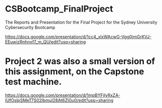# CSBootcamp_FinalProject
The Reports and Presentation for the Final Project for the Sydney University Cybersecurity Bootcamp

https://docs.google.com/presentation/d/1cc4_xlxWAcwG-Vgg0jmGrKVJ-EEuwizRnhnxf7_m_QU/edit?usp=sharing

# Project 2 was also a small version of this assignment, on the Capstone test machine.

https://docs.google.com/presentation/d/1mpBYFjIyRxZA-IUfOslpSMeT7S02lbmuI28At6ZlGu0/edit?usp=sharing
